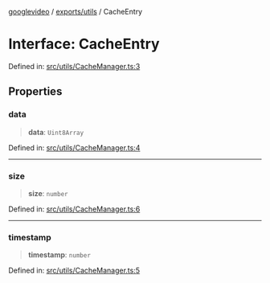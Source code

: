 [googlevideo](../../../README.md) / [exports/utils](../README.md) / CacheEntry

# Interface: CacheEntry

Defined in: [src/utils/CacheManager.ts:3](https://github.com/LuanRT/googlevideo/blob/d9eb9db82e3516a9a277a77a3d25342e9c5bf127/src/utils/CacheManager.ts#L3)

## Properties

### data

> **data**: `Uint8Array`

Defined in: [src/utils/CacheManager.ts:4](https://github.com/LuanRT/googlevideo/blob/d9eb9db82e3516a9a277a77a3d25342e9c5bf127/src/utils/CacheManager.ts#L4)

***

### size

> **size**: `number`

Defined in: [src/utils/CacheManager.ts:6](https://github.com/LuanRT/googlevideo/blob/d9eb9db82e3516a9a277a77a3d25342e9c5bf127/src/utils/CacheManager.ts#L6)

***

### timestamp

> **timestamp**: `number`

Defined in: [src/utils/CacheManager.ts:5](https://github.com/LuanRT/googlevideo/blob/d9eb9db82e3516a9a277a77a3d25342e9c5bf127/src/utils/CacheManager.ts#L5)
